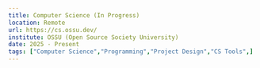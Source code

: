 ```yaml
---
title: Computer Science (In Progress)
location: Remote
url: https://cs.ossu.dev/
institute: OSSU (Open Source Society University)
date: 2025 - Present
tags: ["Computer Science","Programming","Project Design","CS Tools",]
---
```

